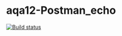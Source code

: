 # aqa12-Postman_echo
[![Build status](https://ci.appveyor.com/api/projects/status/mr5uvy7a7154ng3f?svg=true)](https://ci.appveyor.com/project/kassiopea-coder/aqa12-postman-echo)

